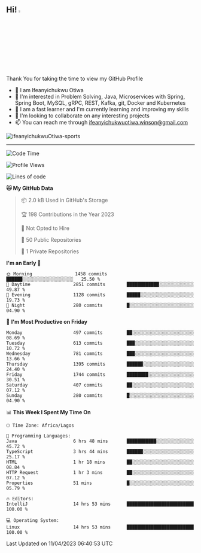 <!-- BLOG-POST-LIST:START --><!-- BLOG-POST-LIST:END -->

## Hi! <img src="https://media.giphy.com/media/hvRJCLFzcasrR4ia7z/giphy.gif" width="4%"> 

Thank You for taking the time to view my GitHub Profile

- 👋 I am Ifeanyichukwu Otiwa
- 👀 I'm interested in Problem Solving, Java, Microservices with Spring, Spring Boot, MySQL, gRPC, REST, Kafka, git, Docker and Kubernetes
- 🌱 I am a fast learner and I'm currently learning and improving my skills
- 💞️ I'm looking to collaborate on any interesting projects
- 📫 You can reach me through ifeanyichukwuotiwa.winson@gmail.com

<p align="left" marginTop="10px"> <img src="https://komarev.com/ghpvc/?username=ifeanyichukwuOtiwa-sports&label=Profile%20views&color=0e75b6&style=for-the-badge" alt="ifeanyichukwuOtiwa-sports" /> </p>

***

<!--START_SECTION:waka-->
![Code Time](http://img.shields.io/badge/Code%20Time-1%2C271%20hrs%2010%20mins-blue)

![Profile Views](http://img.shields.io/badge/Profile%20Views-0-blue)

![Lines of code](https://img.shields.io/badge/From%20Hello%20World%20I%27ve%20Written-1.8%20million%20lines%20of%20code-blue)

**🐱 My GitHub Data** 

> 📦 2.0 kB Used in GitHub's Storage 
 > 
> 🏆 198 Contributions in the Year 2023
 > 
> 🚫 Not Opted to Hire
 > 
> 📜 50 Public Repositories 
 > 
> 🔑 1 Private Repositories 
 > 
**I'm an Early 🐤** 

```text
🌞 Morning                1458 commits        ██████░░░░░░░░░░░░░░░░░░░   25.50 % 
🌆 Daytime                2851 commits        ████████████░░░░░░░░░░░░░   49.87 % 
🌃 Evening                1128 commits        █████░░░░░░░░░░░░░░░░░░░░   19.73 % 
🌙 Night                  280 commits         █░░░░░░░░░░░░░░░░░░░░░░░░   04.90 % 
```
📅 **I'm Most Productive on Friday** 

```text
Monday                   497 commits         ██░░░░░░░░░░░░░░░░░░░░░░░   08.69 % 
Tuesday                  613 commits         ███░░░░░░░░░░░░░░░░░░░░░░   10.72 % 
Wednesday                781 commits         ███░░░░░░░░░░░░░░░░░░░░░░   13.66 % 
Thursday                 1395 commits        ██████░░░░░░░░░░░░░░░░░░░   24.40 % 
Friday                   1744 commits        ████████░░░░░░░░░░░░░░░░░   30.51 % 
Saturday                 407 commits         ██░░░░░░░░░░░░░░░░░░░░░░░   07.12 % 
Sunday                   280 commits         █░░░░░░░░░░░░░░░░░░░░░░░░   04.90 % 
```


📊 **This Week I Spent My Time On** 

```text
🕑︎ Time Zone: Africa/Lagos

💬 Programming Languages: 
Java                     6 hrs 48 mins       ███████████░░░░░░░░░░░░░░   45.72 % 
TypeScript               3 hrs 44 mins       ██████░░░░░░░░░░░░░░░░░░░   25.17 % 
HTML                     1 hr 18 mins        ██░░░░░░░░░░░░░░░░░░░░░░░   08.84 % 
HTTP Request             1 hr 3 mins         ██░░░░░░░░░░░░░░░░░░░░░░░   07.12 % 
Properties               51 mins             █░░░░░░░░░░░░░░░░░░░░░░░░   05.79 % 

🔥 Editors: 
IntelliJ                 14 hrs 53 mins      █████████████████████████   100.00 % 

💻 Operating System: 
Linux                    14 hrs 53 mins      █████████████████████████   100.00 % 
```


 Last Updated on 11/04/2023 06:40:53 UTC
<!--END_SECTION:waka-->

<!--
<p align="center">
![trophy](https://github-profile-trophy.vercel.app/?username=ifeanyichukwuOtiwa-sports&theme=onedark) (https://github.com/ryo-ma/github-profile-trophy)
</p>
-->

<!---
ifeanyi-otiwa/ifeanyi-otiwa is a ✨ special ✨ repository because its `README.md` (this file) appears on your GitHub profile.
You can click the Preview link to take a look at your changes.
--->
